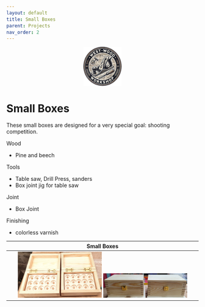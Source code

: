 ```yaml
---
layout: default
title: Small Boxes
parent: Projects
nav_order: 2
---
```

<p align="center"> <img src="../media/www_logo.png" width="20%" height="20%"/> </p>

# Small Boxes

These small boxes are designed for a very special goal: shooting competition. 

Wood
* Pine and beech

Tools
* Table saw, Drill Press, sanders
* Box joint jig for table saw

Joint
* Box Joint

Finishing
* colorless varnish

|                                                                                                                           Small Boxes                                                                                                                           |
|:---------------------------------------------------------------------------------------------------------------------------------------------------------------------------------------------------------------------------------------------------------------:|
| [<img alt="image" height="45%" src="/media/Small Box_1.jpg" width="45%"/>](https://garlatti.github.io/media/Small%20Box_1.jpg)  [<img alt="image" height="45%" src="/media/Small Box_2.jpg" width="45%"/>](https://garlatti.github.io/media/Small%20Box_2.jpg)  |